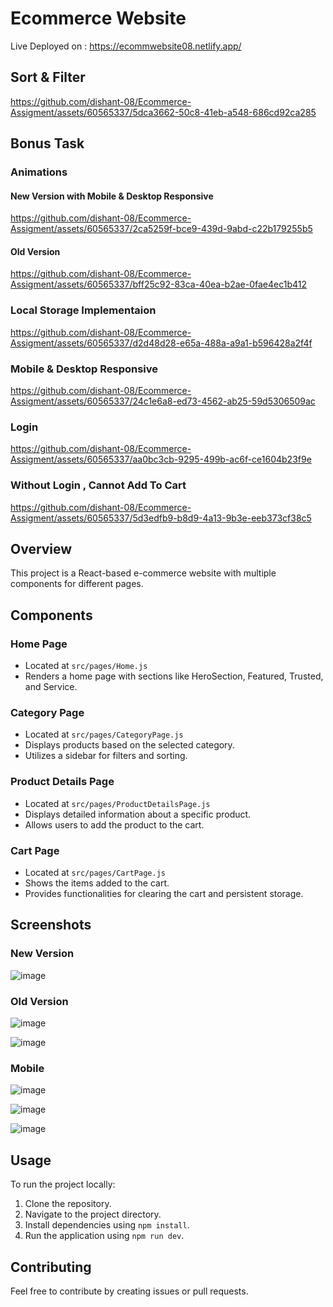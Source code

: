 # Ecommerce Website

Live Deployed on : https://ecommwebsite08.netlify.app/

## Sort & Filter



https://github.com/dishant-08/Ecommerce-Assigment/assets/60565337/5dca3662-50c8-41eb-a548-686cd92ca285



## Bonus Task

### Animations

#### New Version with Mobile & Desktop Responsive



https://github.com/dishant-08/Ecommerce-Assigment/assets/60565337/2ca5259f-bce9-439d-9abd-c22b179255b5







#### Old Version
https://github.com/dishant-08/Ecommerce-Assigment/assets/60565337/bff25c92-83ca-40ea-b2ae-0fae4ec1b412

### Local Storage Implementaion


https://github.com/dishant-08/Ecommerce-Assigment/assets/60565337/d2d48d28-e65a-488a-a9a1-b596428a2f4f


### Mobile & Desktop Responsive



https://github.com/dishant-08/Ecommerce-Assigment/assets/60565337/24c1e6a8-ed73-4562-ab25-59d5306509ac



### Login 


https://github.com/dishant-08/Ecommerce-Assigment/assets/60565337/aa0bc3cb-9295-499b-ac6f-ce1604b23f9e


### Without Login , Cannot Add To Cart



https://github.com/dishant-08/Ecommerce-Assigment/assets/60565337/5d3edfb9-b8d9-4a13-9b3e-eeb373cf38c5











## Overview

This project is a React-based e-commerce website with multiple components for different pages.

## Components

### Home Page
- Located at `src/pages/Home.js`
- Renders a home page with sections like HeroSection, Featured, Trusted, and Service.

### Category Page
- Located at `src/pages/CategoryPage.js`
- Displays products based on the selected category.
- Utilizes a sidebar for filters and sorting.

### Product Details Page
- Located at `src/pages/ProductDetailsPage.js`
- Displays detailed information about a specific product.
- Allows users to add the product to the cart.

### Cart Page
- Located at `src/pages/CartPage.js`
- Shows the items added to the cart.
- Provides functionalities for clearing the cart and persistent storage.

## Screenshots

### New Version
![image](https://github.com/dishant-08/Ecommerce-Assigment/assets/60565337/fa689756-dc8a-4f80-b421-13959e2e981b)


### Old Version
![image](https://github.com/dishant-08/Ecommerce-Assigment/assets/60565337/07c8dcb3-ceec-413f-812d-34de879525aa)

![image](https://github.com/dishant-08/Ecommerce-Assigment/assets/60565337/ac872408-1b69-49ec-8147-24d4e99f8f85)

### Mobile
![image](https://github.com/dishant-08/Ecommerce-Assigment/assets/60565337/535e5596-dc64-416c-b140-f040e999c659)

![image](https://github.com/dishant-08/Ecommerce-Assigment/assets/60565337/f9fa769f-ba94-4bff-87d1-375ad9395aa0)


![image](https://github.com/dishant-08/Ecommerce-Assigment/assets/60565337/78c38a3b-1288-494b-a660-356dc682ae8b)






## Usage

To run the project locally:

1. Clone the repository.
2. Navigate to the project directory.
3. Install dependencies using `npm install`.
4. Run the application using `npm run dev`.

## Contributing

Feel free to contribute by creating issues or pull requests.

